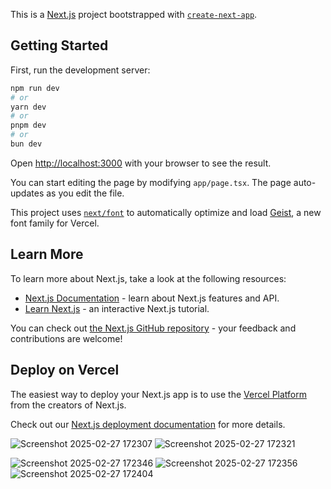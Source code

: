 This is a [Next.js](https://nextjs.org) project bootstrapped with [`create-next-app`](https://nextjs.org/docs/app/api-reference/cli/create-next-app).

## Getting Started

First, run the development server:

```bash
npm run dev
# or
yarn dev
# or
pnpm dev
# or
bun dev
```

Open [http://localhost:3000](http://localhost:3000) with your browser to see the result.

You can start editing the page by modifying `app/page.tsx`. The page auto-updates as you edit the file.

This project uses [`next/font`](https://nextjs.org/docs/app/building-your-application/optimizing/fonts) to automatically optimize and load [Geist](https://vercel.com/font), a new font family for Vercel.

## Learn More

To learn more about Next.js, take a look at the following resources:

- [Next.js Documentation](https://nextjs.org/docs) - learn about Next.js features and API.
- [Learn Next.js](https://nextjs.org/learn) - an interactive Next.js tutorial.

You can check out [the Next.js GitHub repository](https://github.com/vercel/next.js) - your feedback and contributions are welcome!

## Deploy on Vercel

The easiest way to deploy your Next.js app is to use the [Vercel Platform](https://vercel.com/new?utm_medium=default-template&filter=next.js&utm_source=create-next-app&utm_campaign=create-next-app-readme) from the creators of Next.js.

Check out our [Next.js deployment documentation](https://nextjs.org/docs/app/building-your-application/deploying) for more details.


![Screenshot 2025-02-27 172307](https://github.com/user-attachments/assets/2f9b656f-feea-4e37-8aa9-e08ace4a948c)
![Screenshot 2025-02-27 172321](https://github.com/user-attachments/assets/ab4a8967-4af8-47e3-a602-3158c2828b38)

![Screenshot 2025-02-27 172346](https://github.com/user-attachments/assets/97bc1de7-3a8c-46ad-9cbe-134a5add2573)
![Screenshot 2025-02-27 172356](https://github.com/user-attachments/assets/20a981e7-9816-40f4-97b8-2f099a30d9fd)
![Screenshot 2025-02-27 172404](https://github.com/user-attachments/assets/8d780ba6-81d0-410c-bf70-812f60c63677)
